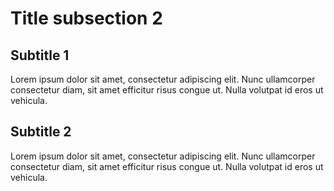 # Title subsection 2

## Subtitle 1

Lorem ipsum dolor sit amet, consectetur adipiscing elit. Nunc ullamcorper consectetur diam, sit amet efficitur risus congue ut. Nulla volutpat id eros ut vehicula. 

## Subtitle 2

Lorem ipsum dolor sit amet, consectetur adipiscing elit. Nunc ullamcorper consectetur diam, sit amet efficitur risus congue ut. Nulla volutpat id eros ut vehicula. 